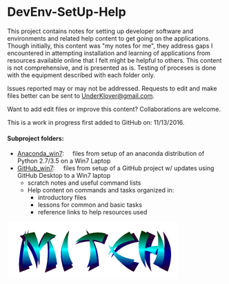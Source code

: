 # DevEnv-SetUp-Help

This project contains notes for setting up developer software and environments and related help content to get going on the applications. Though initially, this content was "my notes for me", they address gaps I encountered in attempting installation and learning of applications from resources available online that I felt might be helpful to others.  This content is not comprehensive, and is presented as is.  Testing of proceses is done with the equipment described with each folder only.  <br/>

Issues reported may or may not be addressed.  Requests to edit and make files better can be sent to UnderKlover@gmail.com.  

Want to add edit files or improve this content?  Collaborations are welcome.  

This is a work in progress first added to GitHub on:  11/13/2016.

#### Subproject folders:
- [Anaconda_win7](Anaconda_win7): &nbsp;&nbsp;&nbsp;&nbsp;files from setup of an anaconda distribution of Python 2.7/3.5 on a Win7 Laptop
- [GitHub_win7](GitHub_win7): &nbsp;&nbsp;&nbsp;&nbsp;files from setup of a GitHub project w/ updates using GitHub Desktop to a Win7 laptop
  - scratch notes and useful command lists
  - Help content on commands and tasks organized in:
    - introductory files
	- lessons for common and basic tasks
	- reference links to help resources used

![Mitch](https://github.com/TheMitchWorksPro/TestProject/blob/master/html_mitch_logo/Mitch_LogoBG.gif)


